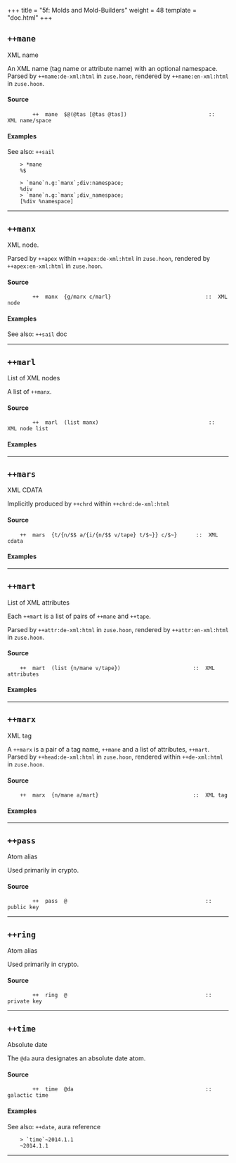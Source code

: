 +++
title = "5f: Molds and Mold-Builders"
weight = 48
template = "doc.html"
+++

## `++mane`

XML name

An XML name (tag name or attribute name) with an optional namespace. Parsed by
`++name:de-xml:html` in `zuse.hoon`, rendered by `++name:en-xml:html` in `zuse.hoon`.

#### Source

```hoon
        ++  mane  $@(@tas [@tas @tas])                          ::  XML name/space
```

#### Examples

See also: `++sail`

```
    > *mane
    %$

    > `mane`n.g:`manx`;div:namespace;
    %div
    > `mane`n.g:`manx`;div_namespace;
    [%div %namespace]
```

---

## `++manx`

XML node.

Parsed by `++apex` within `++apex:de-xml:html` in `zuse.hoon`, rendered by `++apex:en-xml:html` in `zuse.hoon`.

#### Source

```hoon
        ++  manx  {g/marx c/marl}                              ::  XML node
```

#### Examples

See also: `++sail` doc

---

## `++marl`

List of XML nodes

A list of `++manx`.

#### Source

```hoon
        ++  marl  (list manx)                                   ::  XML node list
```

#### Examples

---

## `++mars`

XML CDATA

Implicitly produced by `++chrd` within `++chrd:de-xml:html`

#### Source

```hoon
    ++  mars  {t/{n/$$ a/{i/{n/$$ v/tape} t/$~}} c/$~}      ::  XML cdata
```

#### Examples

---

## `++mart`

List of XML attributes

Each `++mart` is a list of pairs of `++mane` and
`++tape`.

Parsed by `++attr:de-xml:html` in `zuse.hoon`, rendered by `++attr:en-xml:html` in `zuse.hoon`.

#### Source

```hoon
    ++  mart  (list {n/mane v/tape})                       ::  XML attributes
```

#### Examples

---

## `++marx`

XML tag

A `++marx` is a pair of a tag name, `++mane` and a list of attributes,
`++mart`. Parsed by `++head:de-xml:html` in `zuse.hoon`, rendered within `++de-xml:html` in `zuse.hoon`.

#### Source

```hoon
    ++  marx  {n/mane a/mart}                              ::  XML tag
```

#### Examples

---

## `++pass`

Atom alias

Used primarily in crypto.

#### Source

```hoon
        ++  pass  @                                            ::  public key
```

---

## `++ring`

Atom alias

Used primarily in crypto.

#### Source

```hoon
        ++  ring  @                                            ::  private key
```

---

## `++time`

Absolute date

The `@da` aura designates an absolute date atom.

#### Source

```hoon
        ++  time  @da                                          ::  galactic time
```

#### Examples

See also: `++date`, aura reference

```
    > `time`~2014.1.1
    ~2014.1.1
```

---

